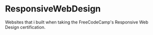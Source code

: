 # ResponsiveWebDesign
Websites that i built when taking the FreeCodeCamp's Responsive Web Design certification.
